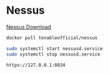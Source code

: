 # Nessus

[Nessus Download](https://www.tenable.com/downloads/nessus?loginAttempted=true)

```bash
docker pull tenableofficial/nessus
```

```bash
sudo systemctl start nessusd.service
sudo systemctl stop nessusd.service
```

```
https://127.0.0.1:8834
```